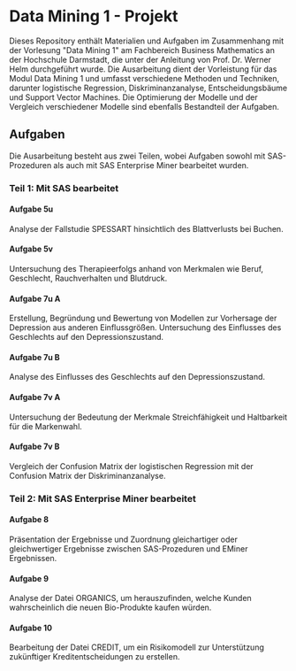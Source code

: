 # Data Mining 1 - Projekt
Dieses Repository enthält Materialien und Aufgaben im Zusammenhang mit der Vorlesung "Data Mining 1" am Fachbereich Business Mathematics an der Hochschule Darmstadt, die unter der Anleitung von Prof. Dr. Werner Helm durchgeführt wurde. Die Ausarbeitung dient der Vorleistung für das Modul Data Mining 1 und umfasst verschiedene Methoden und Techniken, darunter logistische Regression, Diskriminanzanalyse, Entscheidungsbäume und Support Vector Machines. Die Optimierung der Modelle und der Vergleich verschiedener Modelle sind ebenfalls Bestandteil der Aufgaben.


## Aufgaben
Die Ausarbeitung besteht aus zwei Teilen, wobei Aufgaben sowohl mit SAS-Prozeduren als auch mit SAS Enterprise Miner bearbeitet wurden.


### Teil 1: Mit SAS bearbeitet

#### Aufgabe 5u
Analyse der Fallstudie SPESSART hinsichtlich des Blattverlusts bei Buchen.

#### Aufgabe 5v
Untersuchung des Therapieerfolgs anhand von Merkmalen wie Beruf, Geschlecht, Rauchverhalten und Blutdruck.

#### Aufgabe 7u A
Erstellung, Begründung und Bewertung von Modellen zur Vorhersage der Depression aus anderen Einflussgrößen. Untersuchung des Einflusses des Geschlechts auf den Depressionszustand.

#### Aufgabe 7u B
Analyse des Einflusses des Geschlechts auf den Depressionszustand.

#### Aufgabe 7v A
Untersuchung der Bedeutung der Merkmale Streichfähigkeit und Haltbarkeit für die Markenwahl.

#### Aufgabe 7v B
Vergleich der Confusion Matrix der logistischen Regression mit der Confusion Matrix der Diskriminanzanalyse.


### Teil 2: Mit SAS Enterprise Miner bearbeitet

#### Aufgabe 8
Präsentation der Ergebnisse und Zuordnung gleichartiger oder gleichwertiger Ergebnisse zwischen SAS-Prozeduren und EMiner Ergebnissen.

#### Aufgabe 9
Analyse der Datei ORGANICS, um herauszufinden, welche Kunden wahrscheinlich die neuen Bio-Produkte kaufen würden.

#### Aufgabe 10
Bearbeitung der Datei CREDIT, um ein Risikomodell zur Unterstützung zukünftiger Kreditentscheidungen zu erstellen.
